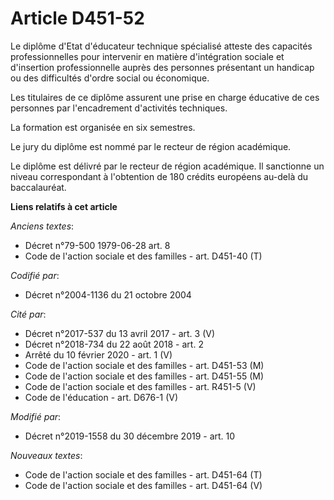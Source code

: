 # Article D451-52

Le diplôme d'Etat d'éducateur technique spécialisé atteste des capacités professionnelles pour intervenir en matière
d'intégration sociale et d'insertion professionnelle auprès des personnes présentant un handicap ou des difficultés d'ordre
social ou économique.

Les titulaires de ce diplôme assurent une prise en charge éducative de ces personnes par l'encadrement d'activités
techniques.

La formation est organisée en six semestres.

Le jury du diplôme est nommé par le recteur de région académique.

Le diplôme est délivré par le recteur de région académique. Il sanctionne un niveau correspondant à l'obtention de 180
crédits européens au-delà du baccalauréat.

**Liens relatifs à cet article**

_Anciens textes_:

  - Décret n°79-500 1979-06-28 art. 8
  - Code de l'action sociale et des familles - art. D451-40 (T)

_Codifié par_:

  - Décret n°2004-1136 du 21 octobre 2004

_Cité par_:

  - Décret n°2017-537 du 13 avril 2017 - art. 3 (V)
  - Décret n°2018-734 du 22 août 2018 - art. 2
  - Arrêté du 10 février 2020 - art. 1 (V)
  - Code de l'action sociale et des familles - art. D451-53 (M)
  - Code de l'action sociale et des familles - art. D451-55 (M)
  - Code de l'action sociale et des familles - art. R451-5 (V)
  - Code de l'éducation - art. D676-1 (V)

_Modifié par_:

  - Décret n°2019-1558 du 30 décembre 2019 - art. 10

_Nouveaux textes_:

  - Code de l'action sociale et des familles - art. D451-64 (T)
  - Code de l'action sociale et des familles - art. D451-64 (V)
